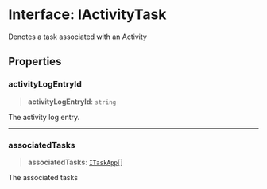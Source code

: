 # Interface: IActivityTask

Denotes a task associated with an Activity

## Properties

### activityLogEntryId

> **activityLogEntryId**: `string`

The activity log entry.

***

### associatedTasks

> **associatedTasks**: [`ITaskApp`](ITaskApp.md)[]

The associated tasks
